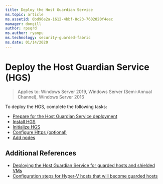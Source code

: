 ```yaml
---
title: Deploy the Host Guardian Service
ms.topic: article
ms.assetid: 0bd96e2a-1612-4bbf-8c23-7602020f4eec
manager: dongill
author: rpsqrd
ms.author: ryanpu
ms.technology: security-guarded-fabric
ms.date: 01/14/2020
---
```


# Deploy the Host Guardian Service (HGS)

>Applies to: Windows Server 2019, Windows Server (Semi-Annual Channel), Windows Server 2016


To deploy the HGS, complete the following tasks:

- [Prepare for the Host Guardian Service deployment](guarded-fabric-prepare-for-hgs.md)
- [Install HGS](guarded-fabric-choose-where-to-install-hgs.md)
- [Initialize HGS](guarded-fabric-initialize-hgs.md)
- [Configure Https (optional)](guarded-fabric-configure-hgs-https.md)
- [Add nodes](guarded-fabric-configure-additional-hgs-nodes.md)

## Additional References

- [Deploying the Host Guardian Service for guarded hosts and shielded VMs](guarded-fabric-deploying-hgs-overview.md)
- [Configuration steps for Hyper-V hosts that will become guarded hosts](guarded-fabric-configure-hgs-with-authorized-hyper-v-hosts.md)
